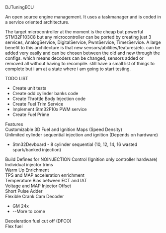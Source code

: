 DJTuningECU

An open source engine management. It uses a taskmanager and is coded in a service oriented architecture.

The target microcontroller at the moment is the cheap but powerful STM32F103C8 but any microcontroller can be ported by creating just 3 services, AnalogService, DigitalService, PwmService, TimerService. A large benefit to this architecture is that new sensors/abilities/features/etc. can be added very easily and can be chosen between the old and new through the configs. which means decoders can be changed, sensors added or removed all without having to recompile. still have a small list of things to complete but i am at a state where i am going to start testing.

TODO LIST<br>
<ul>
  <li>Create unit tests</li>
  <li>Create odd cylinder banks code</li>
  <li>Create Throttle Body Injection code</li>
  <li>Create Fuel Trim Service</li>
  <li>Implement Stm32F10x PWM service</li>
  <li>Create Fuel Prime</li>
</ul  

Features<br>
Customizable 3D Fuel and Ignition Maps (Speed Density)<br>
Unlimited cylinder sequential injection and ignition (Depends on hardware)<br>
<ul>
  <li>Stm32Devboard - 8 cylinder sequential (10, 12, 14, 16 wasted spark/banked injection)</li>
</ul>
<p>
  Build Defines for NOINJECTION Control (Ignition only controller hardware)<br>
  Individual injector trims<br>
  Warm Up Enrichment<br>
  TPS and MAP acceleration enrichment<br>
  Temperature Bias between ECT and IAT<br>
  Voltage and MAP Injector Offset<br>
  Short Pulse Adder<br>
  Flexible Crank Cam Decoder<br>
</p>
<ul>
  <li>GM 24x</li>
  <li>--More to come</li>
</ul>
Deceleration fuel cut off (DFCO)<br>
Flex fuel<br>
